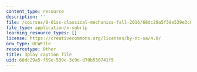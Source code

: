 ```yaml
---
content_type: resource
description: ''
file: /courses/8-01sc-classical-mechanics-fall-2016/68dc29a5f59e539e3c9ed70b530741f5_efH7pq9YVQw.srt
file_type: application/x-subrip
learning_resource_types: []
license: https://creativecommons.org/licenses/by-nc-sa/4.0/
ocw_type: OCWFile
resourcetype: Other
title: 3play caption file
uid: 68dc29a5-f59e-539e-3c9e-d70b530741f5
---
```

